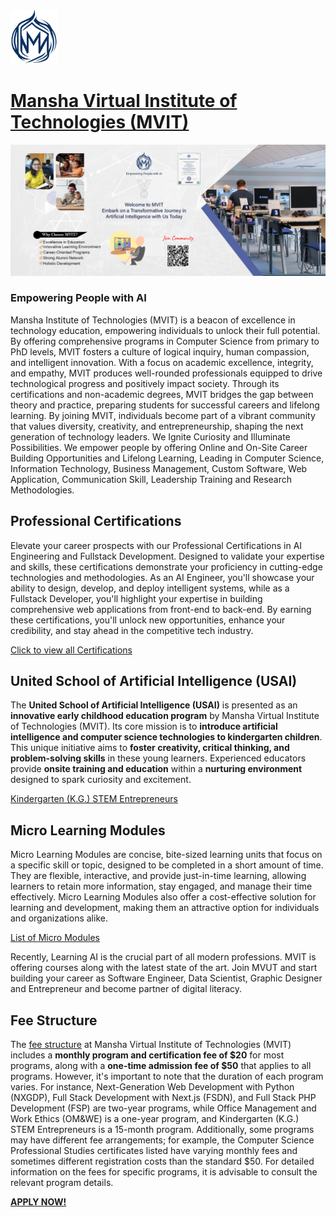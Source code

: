 <img src="mvut_flame.png" alt="Alt Text" width="75" >

# [Mansha Virtual Institute of Technologies (MVIT)](https://www.mvut.us/)



<img src="mvit-add2.png" alt="Alt Text" >


### Empowering People with AI
Mansha Institute of Technologies (MVIT) is a beacon of excellence in technology education, empowering individuals to unlock their full potential. By offering comprehensive programs in Computer Science from primary to PhD levels, MVIT fosters a culture of logical inquiry, human compassion, and intelligent innovation. With a focus on academic excellence, integrity, and empathy, MVIT produces well-rounded professionals equipped to drive technological progress and positively impact society. Through its certifications and non-academic degrees, MVIT bridges the gap between theory and practice, preparing students for successful careers and lifelong learning. By joining MVIT, individuals become part of a vibrant community that values diversity, creativity, and entrepreneurship, shaping the next generation of technology leaders.
We Ignite Curiosity and Illuminate Possibilities. We empower people by offering Online and On-Site Career Building Opportunities and Lifelong Learning, Leading in Computer Science, Information Technology, Business Management, Custom Software, Web Application, Communication Skill, Leadership Training and Research Methodologies.

## Professional Certifications
Elevate your career prospects with our Professional Certifications in AI Engineering and Fullstack Development. Designed to validate your expertise and skills, these certifications demonstrate your proficiency in cutting-edge technologies and methodologies. As an AI Engineer, you'll showcase your ability to design, develop, and deploy intelligent systems, while as a Fullstack Developer, you'll highlight your expertise in building comprehensive web applications from front-end to back-end. By earning these certifications, you'll unlock new opportunities, enhance your credibility, and stay ahead in the competitive tech industry.

[Click to view all Certifications ](Professional_Certifications/Readme.md)

## United School of Artificial Intelligence (USAI) 
The **United School of Artificial Intelligence (USAI)** is presented as an **innovative early childhood education program** by Mansha Virtual Institute of Technologies (MVIT). Its core mission is to **introduce artificial intelligence and computer science technologies to kindergarten children**. This unique initiative aims to **foster creativity, critical thinking, and problem-solving skills** in these young learners. Experienced educators provide **onsite training and education** within a **nurturing environment** designed to spark curiosity and excitement. 

[Kindergarten (K.G.) STEM Entrepreneurs]()


## Micro Learning Modules
Micro Learning Modules are concise, bite-sized learning units that focus on a specific skill or topic, designed to be completed in a short amount of time. They are flexible, interactive, and provide just-in-time learning, allowing learners to retain more information, stay engaged, and manage their time effectively. Micro Learning Modules also offer a cost-effective solution for learning and development, making them an attractive option for individuals and organizations alike.

[List of Micro Modules](Courses/Readme.md)

Recently, Learning AI is the crucial part of all modern professions. MVIT is offering courses along with the latest state of the art. Join MVUT and start building your career as Software Engineer, Data Scientist, Graphic Designer and Entrepreneur and become partner of digital literacy. 

## Fee Structure
The [fee structure](fee/Readme.md) at Mansha Virtual Institute of Technologies (MVIT) includes a **monthly program and certification fee of $20** for most programs, along with a **one-time admission fee of $50** that applies to all programs. However, it's important to note that the duration of each program varies. For instance, Next-Generation Web Development with Python (NXGDP), Full Stack Development with Next.js (FSDN), and Full Stack PHP Development (FSP) are two-year programs, while Office Management and Work Ethics (OM&WE) is a one-year program, and Kindergarten (K.G.) STEM Entrepreneurs is a 15-month program. Additionally, some programs may have different fee arrangements; for example, the Computer Science Professional Studies certificates listed have varying monthly fees and sometimes different registration costs than the standard $50. For detailed information on the fees for specific programs, it is advisable to consult the relevant program details.



[**APPLY NOW!**](https://www.mvut.us/pages/apply) 

